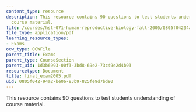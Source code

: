 ```yaml
---
content_type: resource
description: This resource contains 90 questions to test students understanding of
  course material.
file: /courses/hst-071-human-reproductive-biology-fall-2005/0805f04294a2be0683b9825fe9d7bd90_final_exam2005.pdf
file_type: application/pdf
learning_resource_types:
- Exams
ocw_type: OCWFile
parent_title: Exams
parent_type: CourseSection
parent_uid: 1d3b6993-00f3-3bd8-69e2-73c49e2d4b93
resourcetype: Document
title: final_exam2005.pdf
uid: 0805f042-94a2-be06-83b9-825fe9d7bd90
---
```

This resource contains 90 questions to test students understanding of course material.

